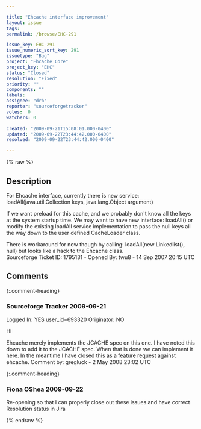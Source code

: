 ```yaml
---

title: "Ehcache interface improvement"
layout: issue
tags: 
permalink: /browse/EHC-291

issue_key: EHC-291
issue_numeric_sort_key: 291
issuetype: "Bug"
project: "Ehcache Core"
project_key: "EHC"
status: "Closed"
resolution: "Fixed"
priority: ""
components: ""
labels: 
assignee: "drb"
reporter: "sourceforgetracker"
votes:  0
watchers: 0

created: "2009-09-21T15:08:01.000-0400"
updated: "2009-09-22T23:44:42.000-0400"
resolved: "2009-09-22T23:44:42.000-0400"

---
```




{% raw %}



## Description

<div markdown="1" class="description">

For Ehcache interface, currently there is new service:
loadAll(java.util.Collection keys, java.lang.Object argument) 

If we want preload for this cache, and we probably don't know all the keys at the system startup time.
We may want to have new interface:
loadAll() or modify the existing loadAll service implementation to pass the null keys all the way down to the user defined CacheLoader class.

There is workaround for now though by calling:
loadAll(new Linkedlist(), null)
but looks like a hack to the Ehcache class.  
Sourceforge Ticket ID: 1795131 - Opened By: twu8 - 14 Sep 2007 20:15 UTC

</div>

## Comments


{:.comment-heading}
### **Sourceforge Tracker** <span class="date">2009-09-21</span>

<div markdown="1" class="comment">

Logged In: YES 
user\_id=693320
Originator: NO

Hi

Ehcache merely implements the JCACHE spec on this one. I have noted this down to add it to the JCACHE spec. When that is done we can implement it here. In the meantime I have closed this as a feature request against ehcache.
Comment by: gregluck - 2 May 2008 23:02 UTC

</div>


{:.comment-heading}
### **Fiona OShea** <span class="date">2009-09-22</span>

<div markdown="1" class="comment">

Re-opening so that I can properly close out these issues and have correct Resolution status in Jira

</div>



{% endraw %}
